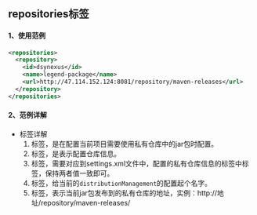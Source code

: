 ## repositories标签



#### 1、使用范例

```xml
<repositories>
  <repository>
    <id>dsynexus</id>
    <name>legend-package</name>
    <url>http://47.114.152.124:8081/repository/maven-releases</url>
  </repository>
</repositories>
```



#### 2、范例详解

- 标签详解
  1. <repositories>标签，是在配置当前项目需要使用私有仓库中的jar包时配置。
  2. <repository>标签，是表示配置仓库信息。
  3. <id>标签，需要对应到settings.xml文件中，配置的私有仓库信息的<server>标签中<id>标签，保持两者值一致即可。
  4. <name>标签，给当前的`distributionManagement`的配置起个名字。
  5. <url>标签，表示当前jar包发布到的私有仓库的地址，实例：<url>http://地址/repository/maven-releases/</url>


